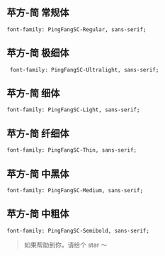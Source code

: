 <!--
 * @Date: 2021-12-14 20:50:55
 * @LastEditors: Timeout
 * @LastEditTime: 2021-12-14 21:11:50
 * @FilePath: /PingFangSC/README.md
-->

## 苹方-简 常规体

```
font-family: PingFangSC-Regular, sans-serif;
```

## 苹方-简 极细体

```
 font-family: PingFangSC-Ultralight, sans-serif;
```

## 苹方-简 细体

```
font-family: PingFangSC-Light, sans-serif;
```

## 苹方-简 纤细体

```
font-family: PingFangSC-Thin, sans-serif;
```

## 苹方-简 中黑体

```
font-family: PingFangSC-Medium, sans-serif;
```

## 苹方-简 中粗体

```
font-family: PingFangSC-Semibold, sans-serif;
```

> 如果帮助到你，请给个 star ～
